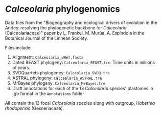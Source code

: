 # *Calceolaria* phylogenomics
Data files from the "Biogeography and ecological drivers of evolution in the Andes: resolving the phylogenetic backbone for *Calceolaria* (Calceolariaceae)" paper by L. Frankel, M. Murúa, A. Espíndola in the Botanical Journal of the Linnean Society.

Files include:
1. Alignment: `Calceolaria_wRef.fasta`
2. Dated BEAST phylogeny: `Calceolaria_BEAST.tre`. Time units in millions of years.
3. SVDQuartets phylogeney: `Calceolaria_SVDQ.tre`
4. ASTRAL phylogeny: `Calceolaria_ASTRAL.tre`
5. MrBayes phylogeny: `Calceolaria_MrBayes.tre`
6. Draft annotations for each of the 13 *Calceolaria* species' plastomes in .gb format in the `Annotations` folder

All contain the 13 focal *Calceolaria* species along with outgroup, *Haberlea rhodopensis* (Gesneriaceae).
